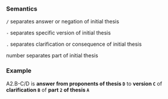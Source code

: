 ### Semantics

`/` separates answer or negation of initial thesis

`-` separates specific version of initial thesis

`.` separates clarification or consequence of initial thesis

number separates part of initial thesis

### Example

A2.B-C/D is **answer from proponents of thesis `D`** to **version `C`** of **clarification `B`** of **part `2` of thesis `A`**
